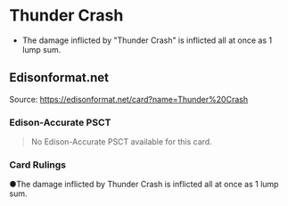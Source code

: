 # Thunder Crash

*   The damage inflicted by "Thunder Crash" is inflicted all at once as 1 lump sum.

## Edisonformat.net

Source: https://edisonformat.net/card?name=Thunder%20Crash

### Edison-Accurate PSCT

> No Edison-Accurate PSCT available for this card.

### Card Rulings

●The damage inflicted by Thunder Crash is inflicted all at once as 1 lump sum.
            
